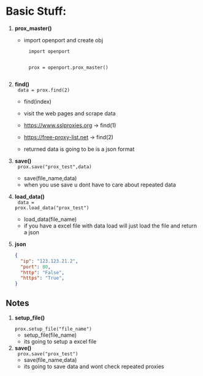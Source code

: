 # Basic Stuff:

1. **prox_master()**
	* import openport and create obj 
	<code>
		import openport
	</code>
	<br>
	<code>
		prox = openport.prox_master()
	</code>


2. **find()**
	<br>
	<code>
		data = prox.find(2)
	</code>
	* find(index)
	* visit the web pages and scrape data 
	* https://www.sslproxies.org   -> find(1) 
	* https://free-proxy-list.net  -> find(2)


	* returned data is going to be is a json format

3. **save()**
	<br>
	<code>
		prox.save("prox_test",data)
	</code>
	* save(file_name,data)
	* when you use save u dont have to care about repeated data



4. **load_data()**
	<br>
	<code>
		data = prox.load_data("prox_test")
	</code>
	* load_data(file_name)
	* if you have a excel file with data load will just load the file and return a json 



5. **json**
	```json
	{
	  "ip": "123.123.21.2",
	  "port": 80,
	  "http": "False",
	  "https": "True",
	}
	```

## Notes 
1. **setup_file()**
	<br>
	<code>
		prox.setup_file("file_name")
	</code>
	* setup_file(file_name) 
	* its going to setup a excel file
2. **save()**
	<br>
	<code>
		prox.save("prox_test")
	</code>
	* save(file_name,data)
	* its going to save data and wont check repeated proxies



